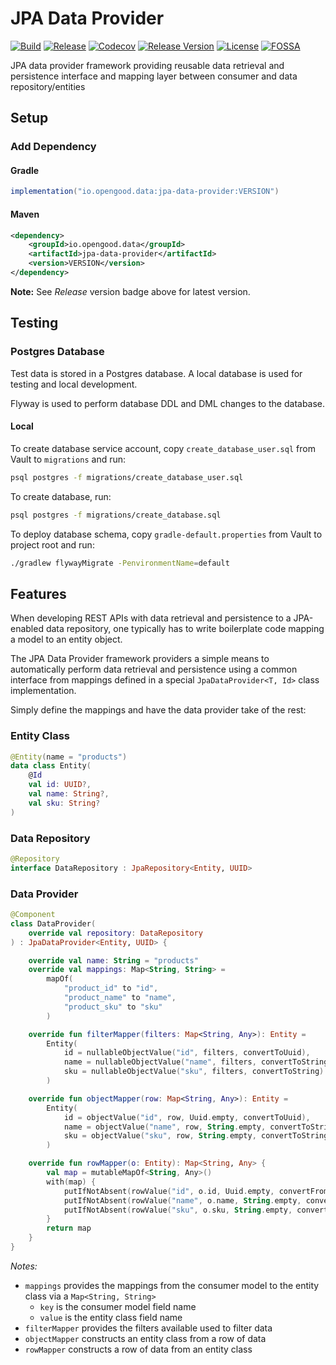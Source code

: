 # JPA Data Provider

[![Build](https://github.com/opengoodio/jpa-data-provider/workflows/build/badge.svg)](https://github.com/opengoodio/jpa-data-provider/actions?query=workflow%3Abuild)
[![Release](https://github.com/opengoodio/jpa-data-provider/workflows/release/badge.svg)](https://github.com/opengoodio/jpa-data-provider/actions?query=workflow%3Arelease)
[![Codecov](https://codecov.io/gh/opengoodio/jpa-data-provider/branch/main/graph/badge.svg?token=AEEYTGK87F)](https://codecov.io/gh/opengoodio/jpa-data-provider)
[![Release Version](https://img.shields.io/github/release/opengoodio/jpa-data-provider.svg)](https://github.com/opengoodio/jpa-data-provider/releases/latest)
[![License](https://img.shields.io/badge/license-MIT-blue.svg)](https://raw.githubusercontent.com/opengoodio/jpa-data-provider/master/LICENSE)
[![FOSSA](https://app.fossa.com/api/projects/custom%2B22161%2Fgithub.com%2Fopengoodio%2Fjpa-data-provider.svg?type=small)](https://app.fossa.com/projects/custom%2B22161%2Fgithub.com%2Fopengoodio%2Fjpa-data-provider?ref=badge_small)

JPA data provider framework providing reusable data retrieval and
persistence interface and mapping layer between consumer and data
repository/entities

## Setup

### Add Dependency

#### Gradle

```groovy
implementation("io.opengood.data:jpa-data-provider:VERSION")
```

#### Maven

```xml
<dependency>
    <groupId>io.opengood.data</groupId>
    <artifactId>jpa-data-provider</artifactId>
    <version>VERSION</version>
</dependency>
```

**Note:** See *Release* version badge above for latest version.

## Testing

### Postgres Database

Test data is stored in a Postgres database. A local database is used for
testing and local development.

Flyway is used to perform database DDL and DML changes to the database.

#### Local

To create database service account, copy `create_database_user.sql` from
Vault to `migrations` and run:

```bash
psql postgres -f migrations/create_database_user.sql
```

To create database, run:

```bash
psql postgres -f migrations/create_database.sql
```

To deploy database schema, copy `gradle-default.properties` from
Vault to project root and run:

```bash
./gradlew flywayMigrate -PenvironmentName=default
```

## Features

When developing REST APIs with data retrieval and persistence to a
JPA-enabled data repository, one typically has to write boilerplate code
mapping a model to an entity object.

The JPA Data Provider framework providers a simple means to
automatically perform data retrieval and persistence using a common
interface from mappings defined in a special `JpaDataProvider<T, Id>`
class implementation.

Simply define the mappings and have the data provider take of the rest:

### Entity Class

```kotlin
@Entity(name = "products")
data class Entity(
    @Id
    val id: UUID?,
    val name: String?,
    val sku: String?
)
```

### Data Repository

```kotlin
@Repository
interface DataRepository : JpaRepository<Entity, UUID>
```

### Data Provider

```kotlin
@Component
class DataProvider(
    override val repository: DataRepository
) : JpaDataProvider<Entity, UUID> {

    override val name: String = "products"
    override val mappings: Map<String, String> =
        mapOf(
            "product_id" to "id",
            "product_name" to "name",
            "product_sku" to "sku"
        )

    override fun filterMapper(filters: Map<String, Any>): Entity =
        Entity(
            id = nullableObjectValue("id", filters, convertToUuid),
            name = nullableObjectValue("name", filters, convertToString),
            sku = nullableObjectValue("sku", filters, convertToString)
        )

    override fun objectMapper(row: Map<String, Any>): Entity =
        Entity(
            id = objectValue("id", row, Uuid.empty, convertToUuid),
            name = objectValue("name", row, String.empty, convertToString),
            sku = objectValue("sku", row, String.empty, convertToString)
        )

    override fun rowMapper(o: Entity): Map<String, Any> {
        val map = mutableMapOf<String, Any>()
        with(map) {
            putIfNotAbsent(rowValue("id", o.id, Uuid.empty, convertFromUuid))
            putIfNotAbsent(rowValue("name", o.name, String.empty, convertToString))
            putIfNotAbsent(rowValue("sku", o.sku, String.empty, convertToString))
        }
        return map
    }
}
```

*Notes:*

* `mappings` provides the mappings from the consumer model to the entity
  class via a `Map<String, String>`
  * `key` is the consumer model field name
  * `value` is the entity class field name
* `filterMapper` provides the filters available used to filter data
* `objectMapper` constructs an entity class from a row of data
* `rowMapper` constructs a row of data from an entity class

